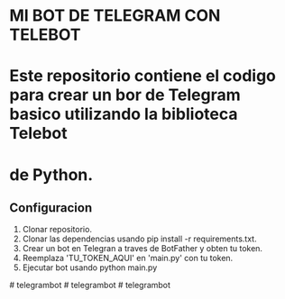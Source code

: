 # MI BOT DE TELEGRAM CON TELEBOT

# Este repositorio contiene el codigo para crear un bor de Telegram basico utilizando la biblioteca Telebot
# de Python.

## Configuracion
1. Clonar repositorio.
2. Clonar las dependencias usando  pip install -r requirements.txt.
3. Crear un bot en Telegran a traves de BotFather y obten tu token.
4. Reemplaza 'TU_TOKEN_AQUI' en 'main.py' con tu token.
5. Ejecutar bot usando python main.py

#   t e l e g r a m b o t  
 #   t e l e g r a m b o t  
 #   t e l e g r a m b o t  
 